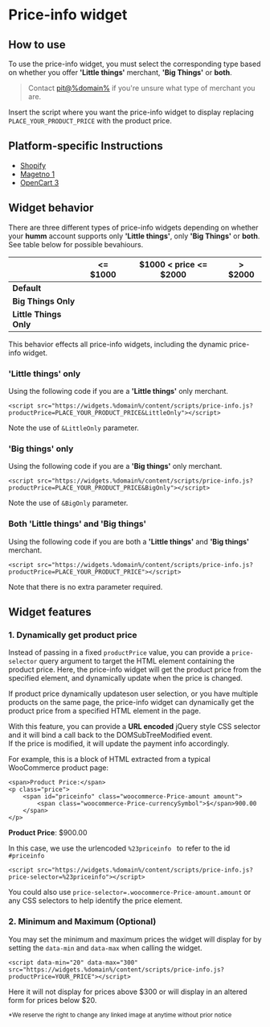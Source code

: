 # Price-info widget

## How to use

To use the price-info widget, you must select the corresponding type based on whether you offer **'Little things'** merchant, **'Big Things'** or **both**.

> Contact <a href="mailto:pit@%domain%">pit@%domain%</a> if you're unsure what type of merchant you are.

Insert the script where you want the price-info widget to display replacing <code>PLACE_YOUR_PRODUCT_PRICE</code> with the product price.

## Platform-specific Instructions
* [Shopify](/widgets/price-info/shopify)
* [Magetno 1](/widgets/price-info/magento_1)
* [OpenCart 3](/widgets/price-info/opencart_3)

## Widget behavior

There are three different types of price-info widgets depending on whether your **humm** account supports only **'Little things'**, only **'Big Things'** or **both**. See table below for possible bevahiours.

| | <= $1000 | $1000 < price <= $2000 | > $2000 |
| -- | -- | -- | -- |
| **Default** | <script src="https://widgets.%domain%/content/scripts/price-info.js?productPrice=200"></script> | <script src="https://widgets.%domain%/content/scripts/price-info.js?productPrice=1500"></script> | <script src="https://widgets.%domain%/content/scripts/price-info.js?productPrice=4000"></script> |
| **Big Things Only** | <script src="https://widgets.%domain%/content/scripts/price-info.js?productPrice=200&BigOnly"></script> | <script src="https://widgets.%domain%/content/scripts/price-info.js?productPrice=1500&BigOnly"></script> | <script src="https://widgets.%domain%/content/scripts/price-info.js?productPrice=4000&BigOnly"></script> |
| **Little Things Only** | <script src="https://widgets.%domain%/content/scripts/price-info.js?productPrice=200&LittleOnly"></script> | <script src="https://widgets.%domain%/content/scripts/price-info.js?productPrice=1500&LittleOnly"></script> | <script src="https://widgets.%domain%/content/scripts/price-info.js?productPrice=4000&LittleOnly"></script> |

This behavior effects all price-info widgets, including the dynamic price-info widget.

### 'Little things' only

Using the following code if you are a **'Little things'** only merchant.
```
<script src="https://widgets.%domain%/content/scripts/price-info.js?productPrice=PLACE_YOUR_PRODUCT_PRICE&LittleOnly"></script>
```
Note the use of <code>&LittleOnly</code> parameter.

### 'Big things' only

Using the following code if you are a **'Big things'** only merchant.
```
<script src="https://widgets.%domain%/content/scripts/price-info.js?productPrice=PLACE_YOUR_PRODUCT_PRICE&BigOnly"></script>
```
Note the use of <code>&BigOnly</code> parameter.

### Both 'Little things' and 'Big things'

Using the following code if you are both a **'Little things'** and **'Big things'** merchant.
```
<script src="https://widgets.%domain%/content/scripts/price-info.js?productPrice=PLACE_YOUR_PRODUCT_PRICE"></script>
```
Note that there is no extra parameter required.

## Widget features
### 1. Dynamically get product price

Instead of passing in a fixed ```productPrice``` value,  you can provide a ```price-selector``` query argument to target the HTML element containing the product price. Here, the price-info widget will get the product price from the specified element, and dynamically update when the price is changed.

If product price dynamically updateson user selection, or you have multiple products on the same page, the price-info widget can dynamically get the product price from a specified HTML element in the page.

With this feature, you can provide a **URL encoded** jQuery style CSS selector and it will bind a call back to the DOMSubTreeModified event.  
If the price is modified, it will update the payment info accordingly. 

For example, this is a block of HTML extracted from a typical WooCommerce product page:

```
<span>Product Price:</span>
<p class="price">
    <span id="priceinfo" class="woocommerce-Price-amount amount">
        <span class="woocommerce-Price-currencySymbol">$</span>900.00
    </span>
</p>
```

<p class="price">
    <span><strong>Product Price</strong>:</span>
    <span id="priceinfo" class="woocommerce-Price-amount amount">
        <span class="woocommerce-Price-currencySymbol">$</span>900.00
    </span>
</p>

In this case, we use the urlencoded ```%23priceinfo ``` to refer to the id ```#priceinfo```

<script src="https://widgets.%domain%/content/scripts/price-info.js?price-selector=%23priceinfo"></script>
```
<script src="https://widgets.%domain%/content/scripts/price-info.js?price-selector=%23priceinfo"></script>
```

You could also use ```price-selector=.woocommerce-Price-amount.amount``` or any CSS selectors to help identify the price element.

### 2. Minimum and Maximum (Optional)

You may set the minimum and maximum prices the widget will display for by setting the ```data-min``` and ```data-max```  when calling the widget.

```
<script data-min="20" data-max="300" src="https://widgets.%domain%/content/scripts/price-info.js?productPrice=YOUR_PRICE"></script>
```
Here it will not display for prices above $300 or will display in an altered form for prices below $20.

<small>*We reserve the right to change any linked image at anytime without prior notice</small>
